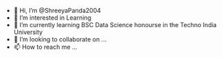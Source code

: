 - 👋 Hi, I’m @ShreeyaPanda2004
- 👀 I’m interested in Learning
- 🌱 I’m currently learning BSC Data Science honourse in the Techno India University
- 💞️ I’m looking to collaborate on ...
- 📫 How to reach me ...

<!---
ShreeyaPanda2004/ShreeyaPanda2004 is a ✨ special ✨ repository because its `README.md` (this file) appears on your GitHub profile.
You can click the Preview link to take a look at your changes.
--->
